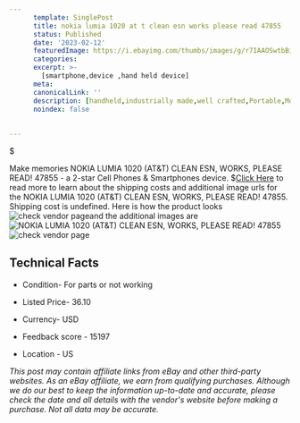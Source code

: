 ```yaml
---
      template: SinglePost
      title: nokia lumia 1020 at t clean esn works please read 47855
      status: Published
      date: '2023-02-12'
      featuredImage: https://i.ebayimg.com/thumbs/images/g/r7IAAOSwtbBiTuGB/s-l225.jpg
      categories: 
      excerpt: >-
        [smartphone,device ,hand held device]
      meta:
      canonicalLink: ''
      description: [handheld,industrially made,well crafted,Portable,Mobile,Compact,Convenient,Lightweight,Maneuverable,Man-portable,Miniature,Carriable,Hand-held,Light,Holdable,Transportable,Mobile device,Pocket-sized,On-the-go,Wireless,Cordless,Compact size,Convenient size, smartphone,device ,hand held device]
      noindex: false
      
        
---
```

$

Make memories NOKIA LUMIA 1020 (AT&T) CLEAN ESN, WORKS, PLEASE READ! 47855 - a 2-star Cell Phones & Smartphones device.
$[Click Here](https://www.ebay.com/itm/185457078437?hash=item2b2e1a70a5%3Ag%3Ar7IAAOSwtbBiTuGB&mkevt=1&mkcid=1&mkrid=711-53200-19255-0&campid=%253CePNCampaignId%253E&customid=%253CreferenceId%253E&toolid=10049) to read more to learn about the shipping costs and additional image urls for the NOKIA LUMIA 1020 (AT&T) CLEAN ESN, WORKS, PLEASE READ! 47855. Shipping cost is undefined. Here is how the product looks ![check vendor page](https://i.ebayimg.com/thumbs/images/g/r7IAAOSwtbBiTuGB/s-l225.jpg)and the additional images are![NOKIA LUMIA 1020 (AT&T) CLEAN ESN, WORKS, PLEASE READ! 47855](https://i.ebayimg.com/images/g/r7IAAOSwtbBiTuGB/s-l1600.jpg)![check vendor page](https://origin-galleryplus.ebayimg.com/ws/web/185457078437_2_0_1/225x225.jpg,https://origin-galleryplus.ebayimg.com/ws/web/185457078437_3_0_1/225x225.jpg)



 ## Technical Facts 



     
      

 - Condition- For parts or not working 


      

 - Listed Price- 36.10 


      

 - Currency- USD 


      

 - Feedback score - 15197 


      

 - Location - US 


      
      

 *_This post may contain affiliate links from eBay and other third-party websites. As an eBay affiliate, we earn from qualifying purchases. Although we do our best to keep the information up-to-date and accurate, please check the date and all details with the vendor's website before making a purchase. Not all data may be accurate._*






